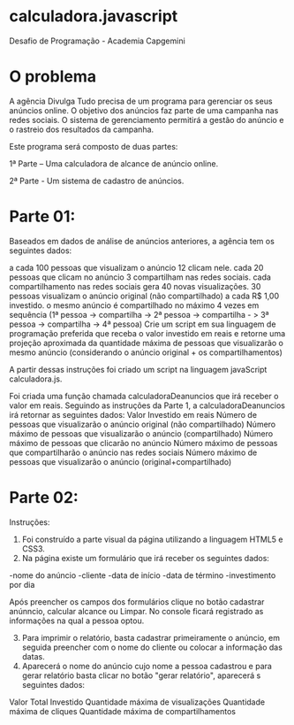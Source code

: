 # calculadora.javascript
Desafio de Programação - Academia Capgemini

<h1>O problema</h1>
A agência Divulga Tudo precisa de um programa para gerenciar os seus anúncios online. O objetivo dos anúncios faz parte de uma campanha nas redes sociais. O sistema de gerenciamento permitirá a gestão do anúncio e o rastreio dos resultados da campanha.

Este programa será composto de duas partes: 

1ª Parte – Uma calculadora de alcance de anúncio online.

2ª Parte - Um sistema de cadastro de anúncios.

<h1>Parte 01:</h1>
Baseados em dados de análise de anúncios anteriores, a agência tem os seguintes dados:

a cada 100 pessoas que visualizam o anúncio 12 clicam nele.
cada 20 pessoas que clicam no anúncio 3 compartilham nas redes sociais.
cada compartilhamento nas redes sociais gera 40 novas visualizações.
30 pessoas visualizam o anúncio original (não compartilhado) a cada R$ 1,00 investido.
o mesmo anúncio é compartilhado no máximo 4 vezes em sequência (1ª pessoa -> compartilha -> 2ª pessoa -> compartilha - > 3ª pessoa -> compartilha -> 4ª pessoa)
Crie um script em sua linguagem de programação preferida que receba o valor investido em reais e retorne uma projeção aproximada da quantidade máxima de pessoas que visualizarão o mesmo anúncio (considerando o anúncio original + os compartilhamentos)

A partir dessas instruções foi criado um script na linguagem javaScript calculadora.js.

Foi criada uma função chamada calculadoraDeanuncios que irá receber o valor em reais.
Seguindo as instruções da Parte 1, a calculadoraDeanuncios irá retornar as seguintes dados:
Valor Investido em reais
Número de pessoas que visualizarão o anúncio original (não compartilhado)
Número máximo de pessoas que visualizarão o anúncio (compartilhado)
Número máximo de pessoas que clicarão no anúncio
Número máximo de pessoas que compartilharão o anúncio nas redes sociais
Número máximo de pessoas que visualizarão o anúncio (original+compartilhado)

<h1>Parte 02:</h1>

Instruções:
1. Foi construído a parte visual da página utilizando a linguagem HTML5 e CSS3. 
2. Na página existe um formulário que irá receber os seguintes dados:

-nome do anúncio
-cliente
-data de início
-data de término
-investimento por dia

Após preencher os campos dos formulários clique no botão cadastrar anúnncio, calcular alcance ou Limpar. 
No console ficará registrado as informações na qual a pessoa optou.

3. Para imprimir o relatório, basta cadastrar primeiramente o anúncio, em seguida preencher com o nome do cliente ou colocar a informação das datas.
4. Aparecerá o nome do anúncio cujo nome a pessoa cadastrou e para gerar relatório basta clicar no botão "gerar relatório", aparecerá s seguintes dados:

Valor Total Investido
Quantidade máxima de visualizações
Quantidade máxima de cliques
Quantidade máxima de compartilhamentos

